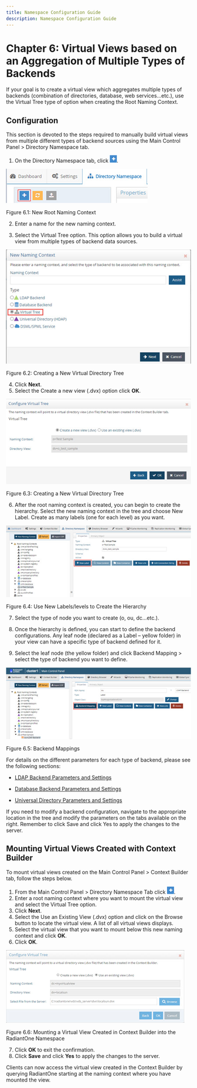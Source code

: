 ```yaml
---
title: Namespace Configuration Guide
description: Namespace Configuration Guide
---
```


# Chapter 6: Virtual Views based on an Aggregation of Multiple Types of Backends

If your goal is to create a virtual view which aggregates multiple types of backends (combination of directories, database, web services…etc.), use the Virtual Tree type of option when creating the Root Naming Context.

## Configuration

This section is devoted to the steps required to manually build virtual views from multiple different types of backend sources using the Main Control Panel > Directory Namespace tab.
1.	On the Directory Namespace tab, click ![An image showing ](Media/plus-sign.jpg).

![An image showing ](Media/Image6.1.jpg)
 
Figure 6.1: New Root Naming Context

2.	Enter a name for the new naming context. 

3.	Select the Virtual Tree option. This option allows you to build a virtual view from multiple types of backend data sources.

![An image showing ](Media/Image6.2.jpg)
 
Figure 6.2: Creating a New Virtual Directory Tree

4.	Click **Next**.
5.	Select the Create a new view (.dvx) option click **OK**.

![An image showing ](Media/Image6.3.jpg)
 
Figure 6.3: Creating a New Virtual Directory Tree

6.	After the root naming context is created, you can begin to create the hierarchy. Select the new naming context in the tree and choose New Label. Create as many labels (one for each level) as you want. 

![An image showing ](Media/Image6.4.jpg)
 
Figure 6.4: Use New Labels/levels to Create the Hierarchy

7.	Select the type of node you want to create (o, ou, dc…etc.).

8.	Once the hierarchy is defined, you can start to define the backend configurations. Any leaf node (declared as a Label – yellow folder) in your view can have a specific type of backend defined for it. 

9.	Select the leaf node (the yellow folder) and click Backend Mapping > select the type of backend you want to define.

![An image showing ](Media/Image6.5.jpg)
 
Figure 6.5: Backend Mappings

For details on the different parameters for each type of backend, please see the following sections:

-	[LDAP Backend Parameters and Settings](03-virtual-view-of-ldap-backends#ldap-backend-parameters-and-settings)

-	[Database Backend Parameters and Settings](04-virtual-views-of-database-backends#database-backend-parameters-and-settings)

-	[Universal Directory Parameters and Settings](05-radiantone-universal-directory#universal-directory-storage-parameters-and-settings)

If you need to modify a backend configuration, navigate to the appropriate location in the tree and modify the parameters on the tabs available on the right. Remember to click Save and click Yes to apply the changes to the server.

## Mounting Virtual Views Created with Context Builder

To mount virtual views created on the Main Control Panel > Context Builder tab, follow the steps below.

1.	From the Main Control Panel > Directory Namespace Tab click ![An image showing ](Media/plus-sign.jpg).
2.	Enter a root naming context where you want to mount the virtual view and select the Virtual Tree option.
3.	Click **Next**.
4.	Select the Use an Existing View (.dvx) option and click on the Browse button to locate the virtual view. A list of all virtual views displays.
5.	Select the virtual view that you want to mount below this new naming context and click **OK**. 
6.	Click **OK**.

![An image showing ](Media/Image6.6.jpg)
 
Figure 6.6: Mounting a Virtual View Created in Context Builder into the RadiantOne Namespace

7.	Click **OK** to exit the confirmation.
8.	Click **Save** and click **Yes** to apply the changes to the server. 

Clients can now access the virtual view created in the Context Builder by querying RadiantOne starting at the naming context where you have mounted the view.
 